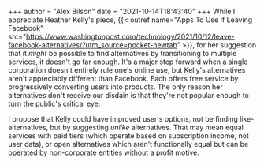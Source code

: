 +++
author = "Alex Bilson"
date = "2021-10-14T18:43:40"
+++
While I appreciate Heather Kelly's piece, {{< outref name="Apps To Use If Leaving Facebook" src="https://www.washingtonpost.com/technology/2021/10/12/leave-facebook-alternatives/?utm_source=pocket-newtab" >}}, for her suggestion that it _might_ be possible to find alternatives by transitioning to multiple services, it doesn't go far enough. It's a major step forward when a single corporation doesn't entirely rule one's online use, but Kelly's alternatives aren't appreciably different than Facebook. Each offers free service by progressively converting users into products. The only reason her alternatives don't receive our disdain is that they're not popular enough to turn the public's critical eye.

I propose that Kelly could have improved user's options, not be finding like-alternatives, but by suggesting _unlike_ alternatives. That may mean equal services with paid tiers (which operate based on subscription income, not user data), or open alternatives which aren't functionally equal but can be operated by non-corporate entities without a profit motive.